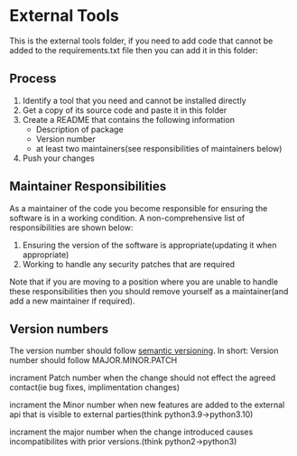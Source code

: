# External Tools
This is the external tools folder, if you need to add code that cannot be added to the 
requirements.txt file then you can add it in this folder:

## Process

1. Identify a tool that you need and cannot be installed directly
2. Get a copy of its source code and paste it in this folder
3. Create a README that contains the following information
    - Description of package
    - Version number
    - at least two maintainers(see responsibilities of maintainers below)
4. Push your changes

## Maintainer Responsibilities
As a maintainer of the code you become responsible for ensuring the software is in a 
working condition. A non-comprehensive list of responsibilities are shown below:

1. Ensuring the version of the software is appropriate(updating it when appropriate)
2. Working to handle any security patches that are required

Note that if you are moving to a position where you are unable to handle these 
responsibilities then you should remove yourself as a maintainer(and add a new 
maintainer if required).

## Version numbers
The version number should follow [semantic versioning](https://semver.org). In short:
Version number should follow MAJOR.MINOR.PATCH

incrament Patch number when the change should not effect the agreed contact(ie bug fixes,
implimentation changes)

incrament the Minor number when new features are added to the external api that is visible
to external parties(think python3.9->python3.10)

incrament the major number when the change introduced causes incompatibilites with prior 
versions.(think python2->python3)